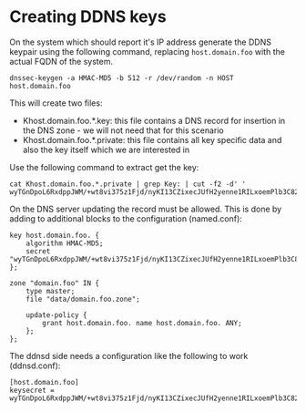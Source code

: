 # Creating DDNS keys
On the system which should report it's IP address generate the DDNS keypair 
using the following command, replacing ```host.domain.foo``` with the actual 
FQDN of the system.

```
dnssec-keygen -a HMAC-MD5 -b 512 -r /dev/random -n HOST host.domain.foo
```

This will create two files:
- Khost.domain.foo.*.key: this file contains a DNS record for insertion in 
  the DNS zone - we will not need that for this scenario
- Khost.domain.foo.*.private: this file contains all key specific data and
  also the key itself which we are interested in

Use the following command to extract get the key:
```
cat Khost.domain.foo.*.private | grep Key: | cut -f2 -d' '
wyTGnDpoL6RxdppJWM/+wt8vi375z1Fjd/nyKI13CZixecJUfH2yenne1RILxoemPlb3C82mxCWUjvBhbxjvlg==
```

On the DNS server updating the record must be allowed. This is done by adding
to additional blocks to the configuration (named.conf):
```
key host.domain.foo. {
	algorithm HMAC-MD5;
	secret "wyTGnDpoL6RxdppJWM/+wt8vi375z1Fjd/nyKI13CZixecJUfH2yenne1RILxoemPlb3C82mxCWUjvBhbxjvlg==";
};

zone "domain.foo" IN {
	type master;
	file "data/domain.foo.zone";

	update-policy {
		grant host.domain.foo. name host.domain.foo. ANY;
	};
};
```

The ddnsd side needs a configuration like the following to work (ddnsd.conf):
```
[host.domain.foo]
keysecret = wyTGnDpoL6RxdppJWM/+wt8vi375z1Fjd/nyKI13CZixecJUfH2yenne1RILxoemPlb3C82mxCWUjvBhbxjvlg==
```

